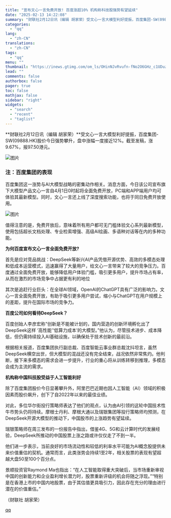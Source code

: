 ```yaml
---
title: "宣布文心一言免费开放! 百度涨超10% 机构称科技股强势有望延续"
date: "2025-02-13 14:22:08"
summary: "财联社2月12日讯（编辑 胡家荣）受文心一言大模型利好提振，百度集团-SW(09888.HK)股价今..."
categories:
  - "qq"
lang:
  - "zh-CN"
translations:
  - "zh-CN"
tags:
  - "qq"
menu: ""
thumbnail: "https://inews.gtimg.com/om_ls/OHinNJvRvufn-fNo2O6GHz_c1UDuz0jwRr7ENJxUNRGkwAA_640360/0"
lead: ""
comments: false
authorbox: false
pager: true
toc: false
mathjax: false
sidebar: "right"
widgets:
  - "search"
  - "recent"
  - "taglist"
---
```


**财联社2月12日讯（编辑 胡家荣）**受文心一言大模型利好提振，百度集团-SW(09888.HK)股价今日强势攀升，盘中涨幅一度接近12%。截至发稿，涨9.67%，报97.50港元。

![图片](https://inews.gtimg.com/om_bt/ON59fEfZ2zTFzmo2pERGXdlzca1ou9bfmoRtS6amtEqY4AA/641)

### 注：百度集团的表现

百度集团这一涨势与AI大模型战略的密集动作相关。消息方面，今日该公司宣布旗下大模型产品文心一言自4月1日0时起将全面免费开放，PC端和APP端用户均可体验其最新模型。同时，文心一言还上线了深度搜索功能，也将于同日免费开放使用。

![图片](https://inews.gtimg.com/om_bt/OcEXI5JUzjOQxFO6znr0o68P1BYs5T4rfhEFTdpskH9eoAA/641)

值得注意的是，免费开放后，意味着所有用户都可无门槛体验文心系列最新模型，使用包括超长文档处理、专业检索增强、高级AI绘画、多语种对话等在内的多种功能。

**为何百度宣布文心一言全面免费开放?**

首先是应对竞品挑战：DeepSeek等新兴AI产品凭借开源优势、高效的多模态处理和低成本运营模式，迅速赢得了大量用户，给文心一言带来了较大的竞争压力。百度通过全面免费开放，能够降低用户体验门槛，吸引更多用户，提升市场占有率，从而在激烈的市场竞争中占据更有利的地位

其次是追赶行业巨头：在全球AI领域，OpenAI的ChatGPT具有广泛的影响力。文心一言全面免费开放，有助于吸引更多用户尝试，缩小与ChatGPT在用户规模上的差距，提升在国际市场的竞争力。

**百度公司如何看待DeepSeek？**

百度创始人李彦宏称“创新是不能被计划的，国内营造的创新环境孵化出了DeepSeek这样 ‘高性能’‘低算力成本’的大模型。”他认为，尽管技术进步、成本降低，但仍需持续投入AI基础设施，以确保处于技术创新的最前沿。

根据相关报道，百度集团执行副总裁、百度智能云事业群总裁沈抖坦言，虽然DeepSeek横空出世，但大模型的混战还没有完全结束，战况依然非常焦灼。他判断，接下来多模态的需求会进一步提升，行业的重心将从训练转移到推理，多模态会成为主流的需求。

**机构称中国科技股受益于人工智能利好**

除了百度集团股价今日显著攀升外，阿里巴巴近期也因人工智能（AI）领域的积极因素而股价飙升，创下了自2022年以来的最佳业绩。

对此，多位华尔街投行策略师表达了他们的观点，认为由AI引领的这轮中国技术性牛市势头仍将持续。摩根士丹利、摩根大通以及瑞银集团等投行策略师均预测，在DeepSeek开源大模型的推动下，中国股市的上涨趋势有望延续。

瑞银策略师在周三发布的一份报告中指出，借鉴4G、5G和云计算时代的发展经验，DeepSeek所推动的中国股票上涨之路或许仅仅走了不到一半。

他们进一步表示，当前良好的市场流动性和较低的利率水平可能为AI概念股提供未来价值重估的契机。通常而言，此类涨势会持续1至2年，相关股票的表现有望超越大盘50至100个百分点。

景顺投资官Raymond Ma也指出：“在人工智能取得重大突破后，当市场重新审视中国的创新能力和企业盈利增长潜力时，股票重新评级的机会将随之浮现。”“特别是在香港上市的中国内地股票，由于其估值更具吸引力，因此存在充分的理由进行潜在的价值重估。”

（财联社 胡家荣）

[qq](https://new.qq.com/rain/a/20250213A04MZM00)
